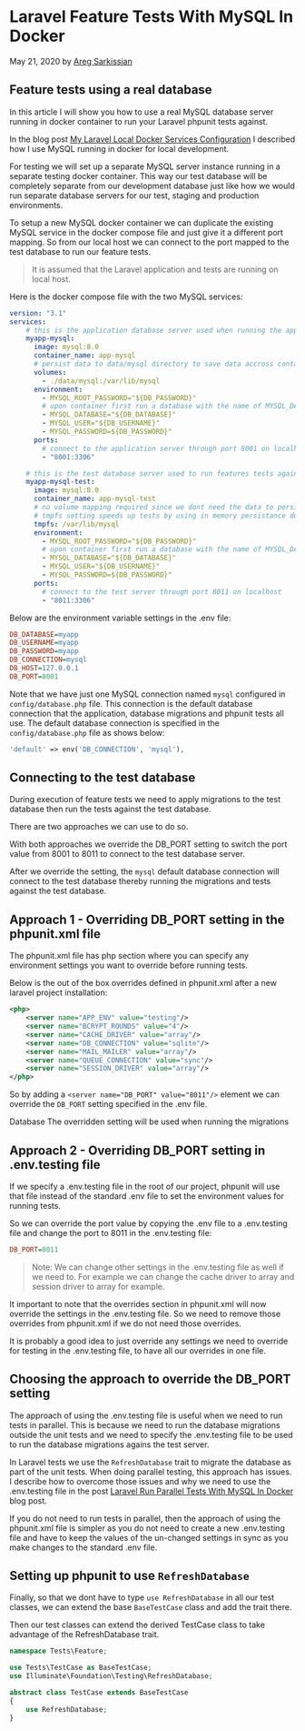 # Laravel Feature Tests With MySQL In Docker

May 21, 2020 by [Areg Sarkissian](https://aregsar.com/about)

## Feature tests using a real database

In this article I will show you how to use a real MySQL database server running in docker container to run your Laravel phpunit tests against.

In the blog post [My Laravel Local Docker Services Configuration](https://aregsar.com/blog/2020/my-laravel-local-docker-services-configuration) I described how I use MySQL running in docker for local development.

For testing we will set up a separate MySQL server instance running in a separate testing docker container. This way our test database will be completely separate from our development database just like how we would run separate database servers for our test, staging and production environments.

To setup a new MySQL docker container we can duplicate the existing MySQL service in the docker compose file and just give it a different port mapping. So from our local host we can connect to the port mapped to the test database to run our feature tests.

> It is assumed that the Laravel application and tests are running on local host.

Here is the docker compose file with the two MySQL services:

```yml
version: "3.1"
services:
    # this is the application database server used when running the app locally
    myapp-mysql:
      image: mysql:8.0
      container_name: app-mysql
      # persist data to data/mysql directory to save data accross container runs
      volumes:
        - ./data/mysql:/var/lib/mysql
      environment:
        - MYSQL_ROOT_PASSWORD="${DB_PASSWORD}"
        # upon container first run a database with the name of MYSQL_DATABASE setting will be created
        - MYSQL_DATABASE="${DB_DATABASE}"
        - MYSQL_USER="${DB_USERNAME}"
        - MYSQL_PASSWORD=${DB_PASSWORD}"
      ports:
        # connect to the application server through port 8001 on localhost
        - "8001:3306"

    # this is the test database server used to run features tests against
    myapp-mysql-test:
      image: mysql:8.0
      container_name: app-mysql-test
      # no volume mapping required since we dont need the data to persist after container is shut down
      # tmpfs setting speeds up tests by using in memory persistance during tests
      tmpfs: /var/lib/mysql
      environment:
        - MYSQL_ROOT_PASSWORD="${DB_PASSWORD}"
        # upon container first run a database with the name of MYSQL_DATABASE setting will be created
        - MYSQL_DATABASE="${DB_DATABASE}"
        - MYSQL_USER="${DB_USERNAME}"
        - MYSQL_PASSWORD=${DB_PASSWORD}"
      ports:
        # connect to the test server through port 8011 on localhost
        - "8011:3306"
```


Below are the environment variable settings in the .env file:

```ini
DB_DATABASE=myapp
DB_USERNAME=myapp
DB_PASSWORD=myapp
DB_CONNECTION=mysql
DB_HOST=127.0.0.1
DB_PORT=8001
```

Note that we have just one MySQL connection named `mysql` configured in `config/database.php` file.
This connection is the default database connection that the application, database migrations and phpunit tests all use. The default database connection is specified in the `config/database.php` file as shows below:

```php
'default' => env('DB_CONNECTION', 'mysql'),
```

## Connecting to the test database

During execution of feature tests we need to apply migrations to the test database then run the tests against the test database.

There are two approaches we can use to do so.

With both approaches we override the DB_PORT setting to switch the port value from 8001 to 8011 to connect to the test database server.

After we override the setting, the `mysql` default database connection will connect to the test database thereby running the migrations and tests against the test database.

## Approach 1 - Overriding DB_PORT setting in the phpunit.xml file

The phpunit.xml file has php section where you can specify any environment settings you want to override before running tests.

Below is the out of the box overrides defined in phpunit.xml after a new laravel project installation:

```xml
<php>
    <server name="APP_ENV" value="testing"/>
    <server name="BCRYPT_ROUNDS" value="4"/>
    <server name="CACHE_DRIVER" value="array"/>
    <server name="DB_CONNECTION" value="sqlite"/>
    <server name="MAIL_MAILER" value="array"/>
    <server name="QUEUE_CONNECTION" value="sync"/>
    <server name="SESSION_DRIVER" value="array"/>
</php>
```

So by adding a `<server name="DB_PORT" value="8011"/>` element we can override the `DB_PORT` setting specified in the .env file.

Database 
The overridden setting will be used when running the migrations 

## Approach 2 - Overriding DB_PORT setting in .env.testing file

If we specify a .env.testing file in the root of our project, phpunit will use that file instead of the standard .env file to set the environment values for running tests.

So we can override the port value by copying the .env file to a .env.testing file and change the port to 8011 in the .env.testing file:

```ini
DB_PORT=8011
```

> Note: We can change other settings in the .env.testing file as well if we need to. For example we can change the cache driver to array and session driver to array for example.

It important to note that the overrides section in phpunit.xml will now override the settings in the .env.testing file. So we need to remove those overrides from phpunit.xml if we do not need those overrides.

It is probably a good idea to just override any settings we need to override for testing in the .env.testing file, to have all our overrides in one file.

## Choosing the approach to override the DB_PORT setting

The approach of using the .env.testing file is useful when we need to run tests in parallel. This is because we need to run the database migrations outside the unit tests and we need to specify the .env.testing file to be used to run the database migrations agains the test server.

In Laravel tests we use the `RefreshDatabase` trait to migrate the database as part of the unit tests. When doing parallel testing, this approach has issues. I describe how to overcome those issues and why we need to use the .env.testing file in the post [Laravel Run Parallel Tests With MySQL In Docker](https://aregsar.com/blog/2020/laravel-run-parallel-tests-with-mysql-in-docker) blog post.

If you do not need to run tests in parallel, then the approach of using the phpunit.xml file is simpler as you do not need to create a new .env.testing file and have to keep the values of the un-changed settings in sync as you make changes to the standard .env file.

## Setting up phpunit to use `RefreshDatabase`

Finally, so that we dont have to type `use RefreshDatabase` in all our test classes, we can extend the base `BaseTestCase` class and add the trait there.

Then our test classes can extend the derived TestCase class to take advantage of the RefreshDatabase trait.

```php
namespace Tests\Feature;

use Tests\TestCase as BaseTestCase;
use Illuminate\Foundation\Testing\RefreshDatabase;

abstract class TestCase extends BaseTestCase
{
    use RefreshDatabase;
}
```